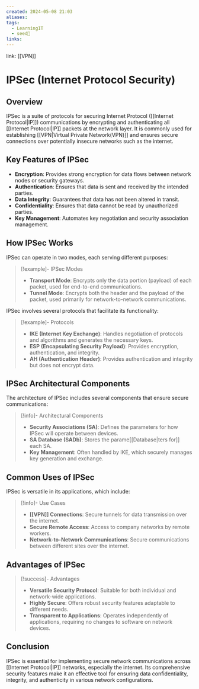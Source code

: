 ```yaml
---
created: 2024-05-08 21:03
aliases: 
tags:
  - LearningIT
  - seed🌱
links:
---
```


link: [[VPN]]

# IPSec (Internet Protocol Security)

## Overview

IPSec is a suite of protocols for securing Internet Protocol ([[Internet Protocol|IP]]) communications by encrypting and authenticating all [[Internet Protocol|IP]] packets at the network layer. It is commonly used for establishing [[VPN|Virtual Private Network(VPN)]] and ensures secure connections over potentially insecure networks such as the internet.

## Key Features of IPSec

- **Encryption**: Provides strong encryption for data flows between network nodes or security gateways.
- **Authentication**: Ensures that data is sent and received by the intended parties.
- **Data Integrity**: Guarantees that data has not been altered in transit.
- **Confidentiality**: Ensures that data cannot be read by unauthorized parties.
- **Key Management**: Automates key negotiation and security association management.

## How IPSec Works

IPSec can operate in two modes, each serving different purposes:

> [!example]- IPSec Modes
> - **Transport Mode**: Encrypts only the data portion (payload) of each packet, used for end-to-end communications.
> - **Tunnel Mode**: Encrypts both the header and the payload of the packet, used primarily for network-to-network communications.

IPSec involves several protocols that facilitate its functionality:

> [!example]- Protocols
> - **IKE (Internet Key Exchange)**: Handles negotiation of protocols and algorithms and generates the necessary keys.
> - **ESP (Encapsulating Security Payload)**: Provides encryption, authentication, and integrity.
> - **AH (Authentication Header)**: Provides authentication and integrity but does not encrypt data.

## IPSec Architectural Components

The architecture of IPSec includes several components that ensure secure communications:

> [!info]- Architectural Components
> - **Security Associations (SA)**: Defines the parameters for how IPSec will operate between devices.
> - **SA Database (SADb)**: Stores the parame[[Database|ters for]] each SA.
> - **Key Management**: Often handled by IKE, which securely manages key generation and exchange.

## Common Uses of IPSec

IPSec is versatile in its applications, which include:

> [!info]- Use Cases
> - **[[VPN]] Connections**: Secure tunnels for data transmission over the internet.
> - **Secure Remote Access**: Access to company networks by remote workers.
> - **Network-to-Network Communications**: Secure communications between different sites over the internet.

## Advantages of IPSec

> [!success]- Advantages
> - **Versatile Security Protocol**: Suitable for both individual and network-wide applications.
> - **Highly Secure**: Offers robust security features adaptable to different needs.
> - **Transparent to Applications**: Operates independently of applications, requiring no changes to software on network devices.

## Conclusion

 IPSec is essential for implementing secure network communications across [[Internet Protocol|IP]] networks, especially the internet. Its comprehensive security features make it an effective tool for ensuring data confidentiality, integrity, and authenticity in various network configurations.




